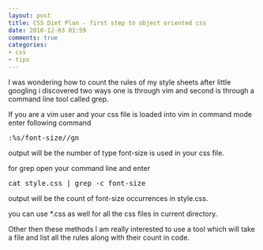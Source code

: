 ```yaml
---
layout: post
title: CSS Diet Plan - first step to object oriented css
date: 2010-12-03 01:59
comments: true
categories:
- css
- tips
---
```

I was wondering how to count the rules of my style sheets after little googling i discovered two ways one is through vim and second is through a command line tool called grep.

If you are a vim user and your css file is loaded into vim in command mode enter following command
<pre>:%s/font-size//gn</pre>
output will be the number of type font-size is used in your css file.

for grep open your command line and enter
<pre>cat style.css | grep -c font-size</pre>
output will be the count of font-size occurrences in style.css.

you can use *.css as well for all the css files in current directory.

Other then these methods I am really interested to use a tool which will take a file and list all the rules along with their count in code.
